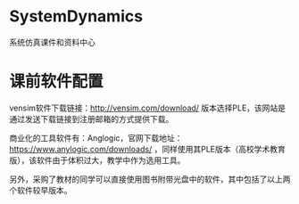 # SystemDynamics 

系统仿真课件和资料中心<br>

# 课前软件配置
vensim软件下载链接：http://vensim.com/download/ 
版本选择PLE，该网站是通过发送下载链接到注册邮箱的方式提供下载。

商业化的工具软件有：Anglogic，官网下载地址：https://www.anylogic.com/downloads/ ，同样使用其PLE版本（高校学术教育版），该软件由于体积过大，教学中作为选用工具。 

另外，采购了教材的同学可以直接使用图书附带光盘中的软件，其中包括了以上两个软件较早版本。

